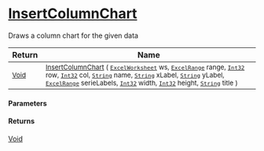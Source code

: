 # [InsertColumnChart](./ExcelHelper-100664111.md)

Draws a column chart for the given data

| Return | Name | 
| --- | --- | 
| <sub>[Void](https://docs.microsoft.com/en-us/dotnet/api/System.Void)</sub>| <sub>[InsertColumnChart](./ExcelHelper-100664111.md) ( [`ExcelWorksheet`](./ExcelHelper-100664111.md) ws, [`ExcelRange`](./ExcelHelper-100664111.md) range, [`Int32`](https://docs.microsoft.com/en-us/dotnet/api/System.Int32) row, [`Int32`](https://docs.microsoft.com/en-us/dotnet/api/System.Int32) col, [`String`](https://docs.microsoft.com/en-us/dotnet/api/System.String) name, [`String`](https://docs.microsoft.com/en-us/dotnet/api/System.String) xLabel, [`String`](https://docs.microsoft.com/en-us/dotnet/api/System.String) yLabel, [`ExcelRange`](./ExcelHelper-100664111.md) serieLabels, [`Int32`](https://docs.microsoft.com/en-us/dotnet/api/System.Int32) width, [`Int32`](https://docs.microsoft.com/en-us/dotnet/api/System.Int32) height, [`String`](https://docs.microsoft.com/en-us/dotnet/api/System.String) title )</sub>| <br>


#### Parameters

#### Returns
[Void](https://docs.microsoft.com/en-us/dotnet/api/System.Void)<br>
